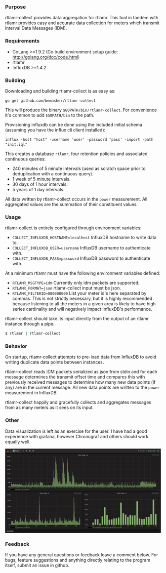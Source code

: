 ### Purpose
rtlamr-collect provides data aggregation for rtlamr. This tool in tandem with rtlamr provides easy and accurate data collection for meters which transmit Interval Data Messages (IDM).

### Requirements
 * GoLang >=1.9.2 (Go build environment setup guide: http://golang.org/doc/code.html)
 * rtlamr
 * InfluxDB >=1.4.2

### Building
Downloading and building rtlamr-collect is as easy as:

	go get github.com/bemasher/rtlamr-collect

This will produce the binary `$GOPATH/bin/rtlamr-collect`. For convenience it's common to add `$GOPATH/bin` to the path.

Provisioning influxdb can be done using the included initial schema (assuming you have the influx cli client installed):

	influx -host "host" -username 'user' -password 'pass' -import -path "init.iql"

This creates a database `rtlamr`, four retention policies and associated continuous queries:

 * 240 minutes of 5 minute intervals (used as scratch space prior to deduplication with a continuous query).
 * 1 week of 5 minute intervals.
 * 30 days of 1 hour intervals.
 * 5 years of 1 day intervals.

All data written by rtlamr-collect occurs in the `power` measurement. All aggregated values are the summation of their constituent values.

### Usage
rtlamr-collect is entirely configured through environment variables:
 * `COLLECT_INFLUXDB_HOSTNAME=localhost` InfluxDB hostname to write data to.
 * `COLLECT_INFLUXDB_USER=username` InfluxDB username to authenticate with.
 * `COLLECT_INFLUXDB_PASS=password` InfluxDB password to authenticate with.

At a minimum rtlamr must have the following environment variables defined:
 * `RTLAMR_MSGTYPE=idm` Currently only idm packets are supported.
 * `RTLAMR_FORMAT=json` rtlamr-collect input must be json.
 * `RTLAMR_FILTERID=000000000` List your meter id's here separated by commas. This is not strictly necessary, but it is highly recommended because listening to all the meters in a given area is likely to have high series cardinality and will negatively impact InfluxDB's performance.

rtlamr-collect should take its input directly from the output of an rtlamr instance through a pipe.

```bash
$ rtlamr | rtlamr-collect
```

### Behavior
On startup, rtlamr-collect attempts to pre-load data from InfluxDB to avoid writing duplicate data points between instances.

rtlamr-collect reads IDM packets serialized as json from stdin and for each message determines the transmit offset time and compares this with previously received messages to determine how many new data points (if any) are in the current message. All new data points are written to the `power` measurement in InfluxDB.

rtlamr-collect happily and gracefully collects and aggregates messages from as many meters as it sees on its input.

### Other
Data visualization is left as an exercise for the user. I have had a good experience with grafana, however Chronograf and others should work equally well.

![Grafana Power Usage Dashboard](capture.png "Grafana Power Usage Dashboard")

### Feedback
If you have any general questions or feedback leave a comment below. For bugs, feature suggestions and anything directly relating to the program itself, submit an issue in github.
